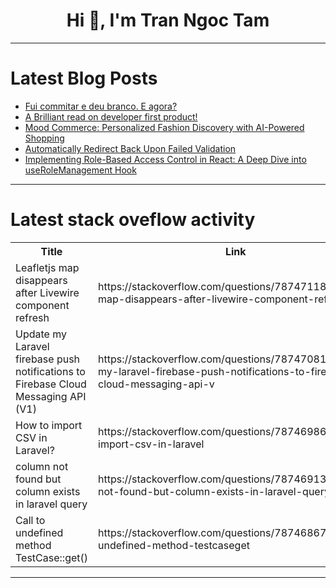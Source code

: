 <h1 align="center">Hi 👋, I'm Tran Ngoc Tam</h1>

---

# Latest Blog Posts 
<!-- BLOG-POST-LIST:START -->
- [Fui commitar e deu branco. E agora?](https://dev.to/guim/fui-commitar-e-deu-branco-e-agora-2ne1)
- [A Brilliant read on developer first product!](https://dev.to/shubhsk/a-brilliant-read-on-developer-first-product-4odo)
- [Mood Commerce: Personalized Fashion Discovery with AI-Powered Shopping](https://dev.to/asyncerror/mood-commerce-personalized-fashion-discovery-with-ai-powered-shopping-1ig6)
- [Automatically Redirect Back Upon Failed Validation](https://dev.to/ghulam_mujtaba_247/automatically-redirect-back-upon-failed-validation-4lhe)
- [Implementing Role-Based Access Control in React: A Deep Dive into useRoleManagement Hook](https://dev.to/veaceslav/implementing-role-based-access-control-in-react-a-deep-dive-into-userolemanagement-hook-129i)
<!-- BLOG-POST-LIST:END -->

---

# Latest stack oveflow activity
<table>
  <tr><th>Title</th><th>Link</th></tr>
  <!-- STACKOVERFLOW:START --><tr><td>Leafletjs map disappears after Livewire component refresh</td><td>https://stackoverflow.com/questions/78747118/leafletjs-map-disappears-after-livewire-component-refresh</td></tr><tr><td>Update my Laravel firebase push notifications to Firebase Cloud Messaging API &lpar;V1&rpar;</td><td>https://stackoverflow.com/questions/78747081/update-my-laravel-firebase-push-notifications-to-firebase-cloud-messaging-api-v</td></tr><tr><td>How to import CSV in Laravel?</td><td>https://stackoverflow.com/questions/78746986/how-to-import-csv-in-laravel</td></tr><tr><td>column not found but column exists in laravel query</td><td>https://stackoverflow.com/questions/78746913/column-not-found-but-column-exists-in-laravel-query</td></tr><tr><td>Call to undefined method TestCase::get&lpar;&rpar;</td><td>https://stackoverflow.com/questions/78746867/call-to-undefined-method-testcaseget</td></tr><!-- STACKOVERFLOW:END -->
</table>

---


